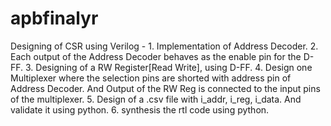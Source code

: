 # apbfinalyr
Designing of CSR using Verilog - 1. Implementation of Address Decoder.
                                 2. Each output of the Address Decoder behaves as the enable pin for the D-FF.
                                 3. Designing of a RW Register[Read Write], using D-FF.
                                 4. Design one Multiplexer where the selection pins are shorted with address pin of Address Decoder. And Output of the RW Reg is connected to the input pins of the multiplexer.
                                 5. Design of a .csv file with i_addr, i_reg, i_data. And validate it using python.
                                 6. synthesis the rtl code using python.
                                 
